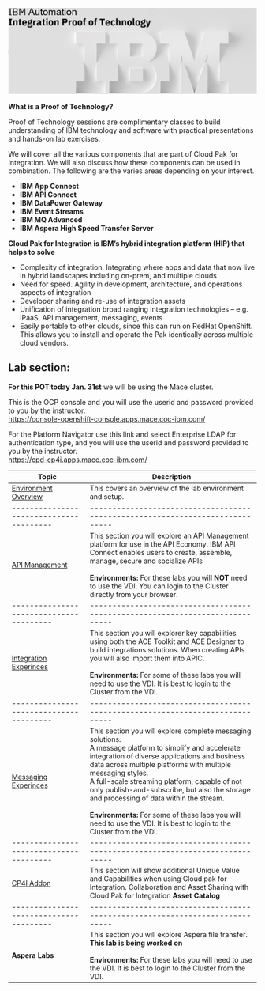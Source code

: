 [//]:![](images\image1a.png)

![](images\2022-06-10_21-53-04.jpg)

**What is a Proof of Technology?**

Proof of Technology sessions are complimentary classes to build
understanding of IBM technology and software with practical
presentations and hands-on lab exercises. 

We will cover all the various components that are part of Cloud Pak for Integration. We will also discuss how these components can be used in combination. The following are the varies areas depending on your interest.

*  **IBM App Connect**
*  **IBM API Connect**
*  **IBM DataPower Gateway**
*  **IBM Event Streams**
*  **IBM MQ Advanced**
*  **IBM Aspera High Speed Transfer Server**


**Cloud Pak for Integration is IBM’s hybrid integration platform (HIP) that helps to solve**
- Complexity of integration. Integrating where apps and data that now live in hybrid landscapes including on-prem, and multiple clouds
- Need for speed. Agility in development, architecture, and operations aspects of integration
- Developer sharing and re-use of integration assets
- Unification of integration broad ranging integration technologies – e.g. iPaaS, API management, messaging, events
- Easily portable to other clouds, since this can run on RedHat OpenShift. This allows you to install and operate the Pak identically across multiple cloud vendors.  



## Lab section:
**For this POT today Jan. 31st** we will be using the Mace cluster. 

This is the OCP console and you will use the userid and password provided to you by the instructor.<br>
https://console-openshift-console.apps.mace.coc-ibm.com/

For the Platform Navigator use this link and select Enterprise LDAP for authentication type, and you will use the userid and password provided to you by the instructor.<br>
https://cpd-cp4i.apps.mace.coc-ibm.com/


|  Topic                                | Description                                                                
|---------------------------------------|-----------------------------------------------------------------------------|
| [Environment Overview](Setup/index.md)     | This covers an overview of the lab environment and setup.     
|---------------------------------------|-----------------------------------------------------------------------------|   
| [API Management](APIC-labs/ReadMe.md)          | This section you will explore an API Management platform for use in the API Economy. IBM API Connect enables users to create, assemble, manage, secure and socialize APIs <br><br>**Environments:** For these labs you will **NOT** need to use the VDI.  You can login to the Cluster directly from your browser. 
|---------------------------------------|-----------------------------------------------------------------------------|   
| [Integration Experinces](Integration/index.md)         | This section you will explorer key capabilities using both the ACE Toolkit and ACE Designer to build integrations solutions.  When creating APIs you will also import them into APIC.<br><br><b>Environments:</b> For some of these labs you will need to use the VDI.  It is best to login to the Cluster from the VDI. 
|---------------------------------------|-----------------------------------------------------------------------------|     
| [Messaging Experinces](Messaging/index.md)          | This section you will explore complete messaging solutions. <BR> A message platform to simplify and accelerate integration of diverse applications and business data across multiple platforms with multiple messaging styles. <BR> A full-scale streaming platform, capable of not only publish-and-subscribe, but also the storage and processing of data within the stream. <br><br>**Environments:** For some of these labs you will need to use the VDI.  It is best to login to the Cluster from the VDI.  
|---------------------------------------|-----------------------------------------------------------------------------|
| [CP4I Addon](Add-on/index.md)         | This section will show additional Unique Value and Capabilities when using Cloud pak for Integration. Collaboration and Asset Sharing with Cloud Pak for Integration **Asset Catalog**
|---------------------------------------|-----------------------------------------------------------------------------|    
| **Aspera Labs**          | This section you will explore Aspera file transfer. <br> **This lab is being worked on** <br><br> **Environments:** For these labs you will need to use the VDI.  It is best to login to the Cluster from the VDI.  

<!--- <[ACE Toolkit Labs](ACE-toolkit-labs/index.md) > -->
<!--- <[Event Endpoint Labs](Event_EndPoint/index.md) > -->
<!--- <[Aspera Labs](Aspera/index.md) > -->
